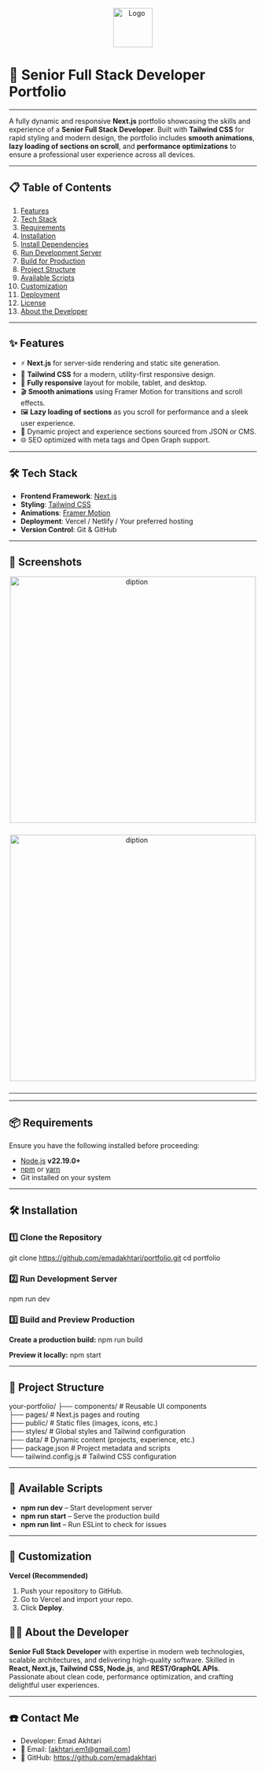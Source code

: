 <p align="center">
<img src="https://i.postimg.cc/VsZ1T7Yj/favicon.png" alt="Logo" width="80">
</p>
<p align="center">
  
# 🌟 Senior Full Stack Developer Portfolio  
</p>

<hr/>

A fully dynamic and responsive **Next.js** portfolio showcasing the skills and experience of a **Senior Full Stack Developer**. Built with **Tailwind CSS** for rapid styling and modern design, the portfolio includes **smooth animations**, **lazy loading of sections on scroll**, and **performance optimizations** to ensure a professional user experience across all devices.  

---

## 📋 Table of Contents  
1. [Features](#-features)  
2. [Tech Stack](#-tech-stack)  
3. [Requirements](#-requirements)  
4. [Installation](#-installation)  
5. [Install Dependencies](#-install-dependencies)  
6. [Run Development Server](#-run-development-server)  
7. [Build for Production](#-build-for-production)  
8. [Project Structure](#-project-structure)  
9. [Available Scripts](#-available-scripts)  
10. [Customization](#-customization)  
11. [Deployment](#-deployment)  
12. [License](#-license)  
13. [About the Developer](#-about-the-developer)  

---

## ✨ Features  
- ⚡ **Next.js** for server-side rendering and static site generation.  
- 🎨 **Tailwind CSS** for a modern, utility-first responsive design.  
- 📱 **Fully responsive** layout for mobile, tablet, and desktop.  
- 🎬 **Smooth animations** using Framer Motion for transitions and scroll effects.  
- 🖼 **Lazy loading of sections** as you scroll for performance and a sleek user experience.  
- 🔗 Dynamic project and experience sections sourced from JSON or CMS.  
- 🌐 SEO optimized with meta tags and Open Graph support.  

---

## 🛠 Tech Stack  
- **Frontend Framework**: [Next.js](https://nextjs.org/)  
- **Styling**: [Tailwind CSS](https://tailwindcss.com/)  
- **Animations**: [Framer Motion](https://www.framer.com/motion/)  
- **Deployment**: Vercel / Netlify / Your preferred hosting  
- **Version Control**: Git & GitHub  

---

## 📸 Screenshots  
<p align="center" style="padding-bottom: 10;">
<img src='https://i.postimg.cc/2y1JY440/portfolio-dark.jpg' border='0' width="500" alt='diption'/>
</p>

<p align="center" style="padding-bottom: 10;">
<img src='https://i.postimg.cc/2y1JY440/portfolio-dark.jpg' border='0' width="500" alt='diption'/>
</p>

---


---

## 📦 Requirements  
Ensure you have the following installed before proceeding:  
- [Node.js](https://nodejs.org/) **v22.19.0+**  
- [npm](https://www.npmjs.com/) or [yarn](https://yarnpkg.com/)  
- Git installed on your system  

---

## 🛠 Installation

### 1️⃣ Clone the Repository
git clone https://github.com/emadakhtari/portfolio.git
cd portfolio

### 2️⃣ Run Development Server
npm run dev

### 3️⃣ Build and Preview Production
**Create a production build:**
npm run build

**Preview it locally:**
npm start

---

## 📁 Project Structure
your-portfolio/
├── components/        # Reusable UI components  
├── pages/             # Next.js pages and routing  
├── public/            # Static files (images, icons, etc.)  
├── styles/            # Global styles and Tailwind configuration  
├── data/              # Dynamic content (projects, experience, etc.)  
├── package.json       # Project metadata and scripts  
└── tailwind.config.js # Tailwind CSS configuration  

---

## 🧩 Available Scripts
 - **npm run dev** – Start development server
 - **npm run start** – Serve the production build
 - **npm run lint** – Run ESLint to check for issues

---

## 🎨 Customization
**Vercel (Recommended)**
  1. Push your repository to GitHub.
  2. Go to Vercel and import your repo.
  3. Click **Deploy**.
  
## 👨‍💻 About the Developer
**Senior Full Stack Developer** with expertise in modern web technologies, scalable architectures, and delivering high-quality software. Skilled in **React, Next.js, Tailwind CSS, Node.js**, and **REST/GraphQL APIs**. Passionate about clean code, performance optimization, and crafting delightful user experiences.

---

## ☎️ Contact Me
- Developer: Emad Akhtari
- 📧 Email: [akhtari.em1@gmail.com]
- 🔗 GitHub: https://github.com/emadakhtari
